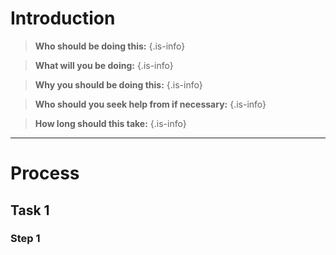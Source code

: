 <!-- TITLE: Rehab Financial -->
<!-- SUBTITLE: A quick summary of Rehab Financial -->

# Introduction

> **Who should be doing this:**
{.is-info}

> **What will  you be doing:**
{.is-info}

> **Why you should be doing this:**
{.is-info}

> **Who should you seek help from if necessary:**
{.is-info}

> **How long should this take:**
{.is-info}

-----
# Process
## Task 1

### Step 1

